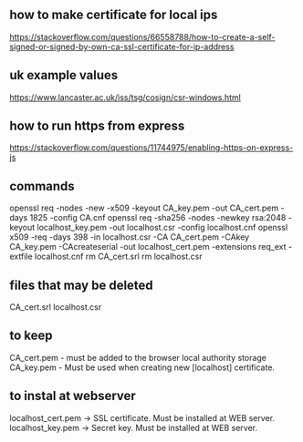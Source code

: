 ## how to make certificate for local ips
https://stackoverflow.com/questions/66558788/how-to-create-a-self-signed-or-signed-by-own-ca-ssl-certificate-for-ip-address

## uk example values
https://www.lancaster.ac.uk/iss/tsg/cosign/csr-windows.html

## how to run https from express
https://stackoverflow.com/questions/11744975/enabling-https-on-express-js

## commands

openssl req -nodes -new -x509 -keyout CA_key.pem -out CA_cert.pem -days 1825 -config CA.cnf
openssl req -sha256 -nodes -newkey rsa:2048 -keyout localhost_key.pem -out localhost.csr -config localhost.cnf
openssl x509 -req -days 398 -in localhost.csr -CA CA_cert.pem -CAkey CA_key.pem -CAcreateserial -out localhost_cert.pem -extensions req_ext -extfile localhost.cnf
rm CA_cert.srl
rm localhost.csr


## files that may be deleted

CA_cert.srl
localhost.csr

## to keep
CA_cert.pem - must be added to the browser local authority storage
CA_key.pem - Must be used when creating new [localhost] certificate.

## to instal at webserver
localhost_cert.pem → SSL certificate. Must be installed at WEB server.
localhost_key.pem → Secret key. Must be installed at WEB server.


